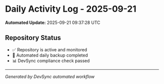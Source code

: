 # Daily Activity Log - 2025-09-21

**Automated Update:** 2025-09-21 09:37:28 UTC

## Repository Status
- ✅ Repository is active and monitored
- 🔄 Automated daily backup completed
- 📊 DevSync compliance check passed

---
*Generated by DevSync automated workflow*
